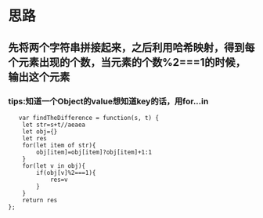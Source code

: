 # 思路
##  先将两个字符串拼接起来，之后利用哈希映射，得到每个元素出现的个数，当元素的个数%2===1的时候，输出这个元素
### tips:知道一个Object的value想知道key的话，用for...in
```
   var findTheDifference = function(s, t) {
    let str=s+t//aeaea
    let obj={}
    let res
    for(let item of str){
        obj[item]=obj[item]?obj[item]+1:1
    }
    for(let v in obj){
        if(obj[v]%2===1){
            res=v
        }
    }
    return res
};
